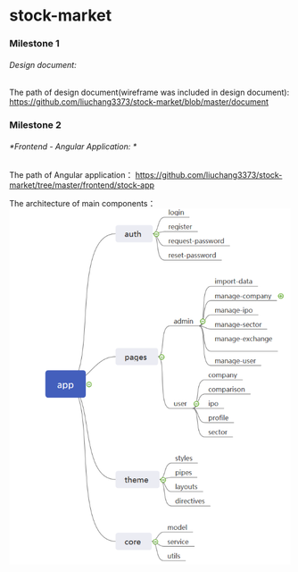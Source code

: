 # stock-market

### Milestone 1

###### *Design document:*  
The path of design document(wireframe was included in design document): 
https://github.com/liuchang3373/stock-market/blob/master/document


### Milestone 2

###### *Frontend - Angular Application: * 

The path of Angular application：
https://github.com/liuchang3373/stock-market/tree/master/frontend/stock-app

The architecture of main components：
![component structure](https://github.com/liuchang3373/stock-market/blob/master/document/component-structure.png "component structure")
